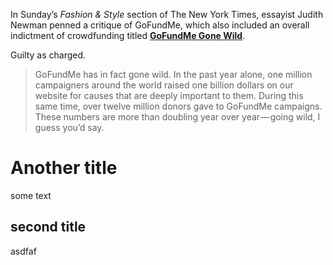 In Sunday’s *Fashion & Style* section of The New York Times, essayist Judith Newman penned a critique of GoFundMe, which also included an overall indictment of crowdfunding titled **[GoFundMe Gone Wild](http://www.example.org)**.

Guilty as charged.

>GoFundMe has in fact gone wild. In the past year alone, one million campaigners around the world raised one billion dollars on our website for causes that are deeply important to them. During this same time, over twelve million donors gave to GoFundMe campaigns. These numbers are more than doubling year over year — going wild, I guess you’d say.

# Another title

some text


## second title

asdfaf
